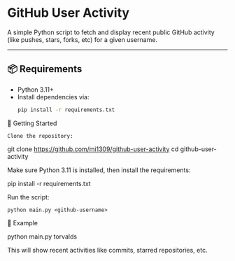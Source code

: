 # GitHub User Activity

A simple Python script to fetch and display recent public GitHub activity (like pushes, stars, forks, etc) for a given username.

---

## 📦 Requirements

- Python 3.11+
- Install dependencies via:  
  ```bash
  pip install -r requirements.txt


🚀 Getting Started

    Clone the repository:

git clone https://github.com/mi1309/github-user-activity
cd github-user-activity

Make sure Python 3.11 is installed, then install the requirements:

pip install -r requirements.txt

Run the script:

    python main.py <github-username>

📁 Example

python main.py torvalds

This will show recent activities like commits, starred repositories, etc.
